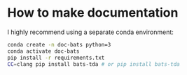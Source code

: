# How to make documentation
I highly recommend using a separate conda environment:
```bash
conda create -n doc-bats python=3
conda activate doc-bats 
pip install -r requirements.txt 
CC=clang pip install bats-tda # or pip install bats-tda
```